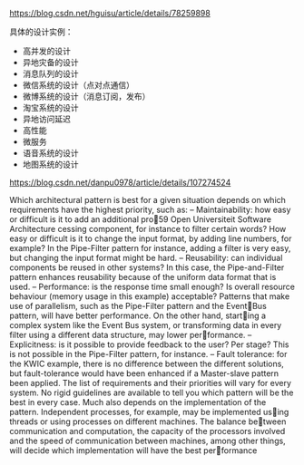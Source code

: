 





https://blog.csdn.net/hguisu/article/details/78259898


具体的设计实例：
- 高并发的设计
- 异地灾备的设计
- 消息队列的设计
- 微信系统的设计（点对点通信）
- 微博系统的设计（消息订阅，发布）
- 淘宝系统的设计
- 异地访问延迟
- 高性能
- 微服务
- 语音系统的设计
- 地图系统的设计

https://blog.csdn.net/danpu0978/article/details/107274524



Which architectural pattern is best for a given situation depends on
which requirements have the highest priority, such as:
– Maintainability: how easy or difficult is it to add an additional pro59
Open Universiteit Software Architecture
cessing component, for instance to filter certain words? How easy
or difficult is it to change the input format, by adding line numbers,
for example? In the Pipe-Filter pattern for instance, adding a filter is
very easy, but changing the input format might be hard.
– Reusability: can individual components be reused in other systems?
In this case, the Pipe-and-Filter pattern enhances reusability because
of the uniform data format that is used.
– Performance: is the response time small enough? Is overall resource
behaviour (memory usage in this example) acceptable? Patterns that
make use of parallelism, such as the Pipe-Filter pattern and the EventBus pattern, will have better performance. On the other hand, starting a complex system like the Event Bus system, or transforming
data in every filter using a different data structure, may lower performance.
– Explicitness: is it possible to provide feedback to the user? Per stage?
This is not possible in the Pipe-Filter pattern, for instance.
– Fault tolerance: for the KWIC example, there is no difference between
the different solutions, but fault-tolerance would have been enhanced
if a Master-slave pattern been applied.
The list of requirements and their priorities will vary for every system.
No rigid guidelines are available to tell you which pattern will be the
best in every case. Much also depends on the implementation of the
pattern. Independent processes, for example, may be implemented using threads or using processes on different machines. The balance between communication and computation, the capacity of the processors
involved and the speed of communication between machines, among
other things, will decide which implementation will have the best performance